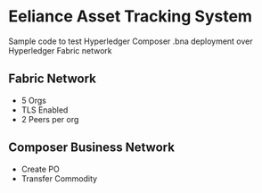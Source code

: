 # Eeliance Asset Tracking System
Sample code to test Hyperledger Composer .bna deployment over Hyperledger Fabric network

## Fabric Network
- 5 Orgs
- TLS Enabled
- 2 Peers per org

## Composer Business Network
- Create PO
- Transfer Commodity
